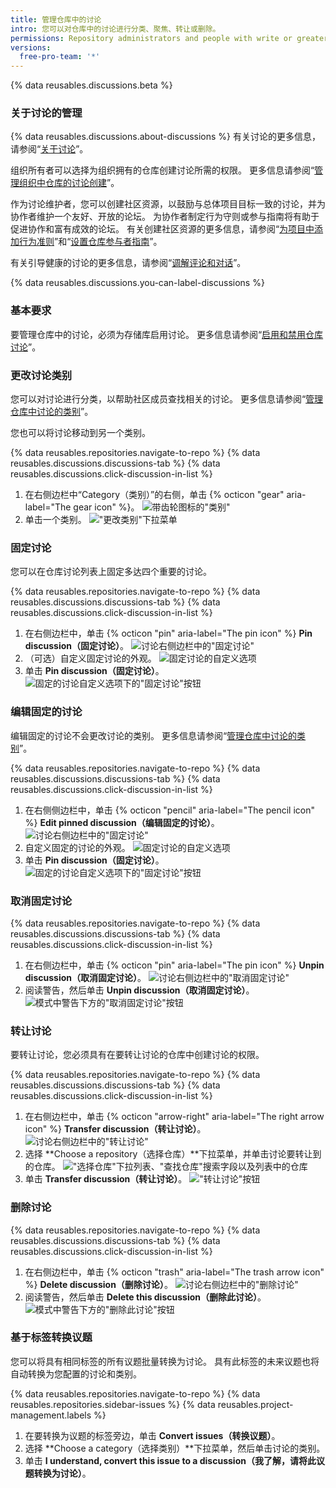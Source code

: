 ```yaml
---
title: 管理仓库中的讨论
intro: 您可以对仓库中的讨论进行分类、聚焦、转让或删除。
permissions: Repository administrators and people with write or greater access to a repository can manage discussions in the repository.
versions:
  free-pro-team: '*'
---
```


{% data reusables.discussions.beta %}

### 关于讨论的管理

{% data reusables.discussions.about-discussions %} 有关讨论的更多信息，请参阅“[关于讨论](/discussions/collaborating-with-your-community-using-discussions/about-discussions)”。

组织所有者可以选择为组织拥有的仓库创建讨论所需的权限。 更多信息请参阅“[管理组织中仓库的讨论创建](/organizations/managing-organization-settings/managing-discussion-creation-for-repositories-in-your-organization)”。

作为讨论维护者，您可以创建社区资源，以鼓励与总体项目目标一致的讨论，并为协作者维护一个友好、开放的论坛。 为协作者制定行为守则或参与指南将有助于促进协作和富有成效的论坛。 有关创建社区资源的更多信息，请参阅“[为项目中添加行为准则](/communities/setting-up-your-project-for-healthy-contributions/adding-a-code-of-conduct-to-your-project)”和“[设置仓库参与者指南](/communities/setting-up-your-project-for-healthy-contributions/setting-guidelines-for-repository-contributors)”。

有关引导健康的讨论的更多信息，请参阅“[调解评论和对话](/communities/moderating-comments-and-conversations)”。

{% data reusables.discussions.you-can-label-discussions %}

### 基本要求

要管理仓库中的讨论，必须为存储库启用讨论。 更多信息请参阅“[启用和禁用仓库讨论](/github/administering-a-repository/enabling-or-disabling-github-discussions-for-a-repository)”。

### 更改讨论类别

您可以对讨论进行分类，以帮助社区成员查找相关的讨论。 更多信息请参阅“[管理仓库中讨论的类别](/discussions/managing-discussions-for-your-community/managing-categories-for-discussions-in-your-repository)”。

您也可以将讨论移动到另一个类别。

{% data reusables.repositories.navigate-to-repo %}
{% data reusables.discussions.discussions-tab %}
{% data reusables.discussions.click-discussion-in-list %}
1. 在右侧边栏中“Category（类别）”的右侧，单击 {% octicon "gear" aria-label="The gear icon" %}。 ![带齿轮图标的"类别"](/assets/images/help/discussions/category-in-sidebar.png)
1. 单击一个类别。 !["更改类别"下拉菜单](/assets/images/help/discussions/change-category-drop-down.png)

### 固定讨论

您可以在仓库讨论列表上固定多达四个重要的讨论。

{% data reusables.repositories.navigate-to-repo %}
{% data reusables.discussions.discussions-tab %}
{% data reusables.discussions.click-discussion-in-list %}
1. 在右侧边栏中，单击 {% octicon "pin" aria-label="The pin icon" %} **Pin discussion（固定讨论）**。 ![讨论右侧边栏中的"固定讨论"](/assets/images/help/discussions/click-pin-discussion.png)
1. （可选）自定义固定讨论的外观。 ![固定讨论的自定义选项](/assets/images/help/discussions/customize-pinned-discussion.png)
1. 单击 **Pin discussion（固定讨论）**。 ![固定的讨论自定义选项下的"固定讨论"按钮](/assets/images/help/discussions/click-pin-discussion-button.png)

### 编辑固定的讨论

编辑固定的讨论不会更改讨论的类别。 更多信息请参阅“[管理仓库中讨论的类别](/discussions/managing-discussions-for-your-community/managing-categories-for-discussions-in-your-repository)”。

{% data reusables.repositories.navigate-to-repo %}
{% data reusables.discussions.discussions-tab %}
{% data reusables.discussions.click-discussion-in-list %}
1. 在右侧侧边栏中，单击 {% octicon "pencil" aria-label="The pencil icon" %} **Edit pinned discussion（编辑固定的讨论）**。 ![讨论右侧边栏中的"固定讨论"](/assets/images/help/discussions/click-edit-pinned-discussion.png)
1. 自定义固定的讨论的外观。 ![固定讨论的自定义选项](/assets/images/help/discussions/customize-pinned-discussion.png)
1. 单击 **Pin discussion（固定讨论）**。 ![固定的讨论自定义选项下的"固定讨论"按钮](/assets/images/help/discussions/click-pin-discussion-button.png)

### 取消固定讨论

{% data reusables.repositories.navigate-to-repo %}
{% data reusables.discussions.discussions-tab %}
{% data reusables.discussions.click-discussion-in-list %}
1. 在右侧边栏中，单击 {% octicon "pin" aria-label="The pin icon" %} **Unpin discussion（取消固定讨论）**。 ![讨论右侧边栏中的"取消固定讨论"](/assets/images/help/discussions/click-unpin-discussion.png)
1. 阅读警告，然后单击 **Unpin discussion（取消固定讨论）**。 ![模式中警告下方的"取消固定讨论"按钮](/assets/images/help/discussions/click-unpin-discussion-button.png)

### 转让讨论

要转让讨论，您必须具有在要转让讨论的仓库中创建讨论的权限。

{% data reusables.repositories.navigate-to-repo %}
{% data reusables.discussions.discussions-tab %}
{% data reusables.discussions.click-discussion-in-list %}
1. 在右侧边栏中，单击 {% octicon "arrow-right" aria-label="The right arrow icon" %} **Transfer discussion（转让讨论）**。 ![讨论右侧边栏中的"转让讨论"](/assets/images/help/discussions/click-transfer-discussion.png)
1. 选择 **Choose a repository（选择仓库）**下拉菜单，并单击讨论要转让到的仓库。 !["选择仓库"下拉列表、"查找仓库"搜索字段以及列表中的仓库](/assets/images/help/discussions/use-choose-a-repository-drop-down.png)
1. 单击 **Transfer discussion（转让讨论）**。 !["转让讨论"按钮](/assets/images/help/discussions/click-transfer-discussion-button.png)

### 删除讨论

{% data reusables.repositories.navigate-to-repo %}
{% data reusables.discussions.discussions-tab %}
{% data reusables.discussions.click-discussion-in-list %}
1. 在右侧边栏中，单击 {% octicon "trash" aria-label="The trash arrow icon" %} **Delete discussion（删除讨论）**。 ![讨论右侧边栏中的"删除讨论"](/assets/images/help/discussions/click-delete-discussion.png)
1. 阅读警告，然后单击 **Delete this discussion（删除此讨论）**。 ![模式中警告下方的"删除此讨论"按钮](/assets/images/help/discussions/click-delete-this-discussion-button.png)

### 基于标签转换议题

您可以将具有相同标签的所有议题批量转换为讨论。 具有此标签的未来议题也将自动转换为您配置的讨论和类别。

{% data reusables.repositories.navigate-to-repo %}
{% data reusables.repositories.sidebar-issues %}
{% data reusables.project-management.labels %}
1. 在要转换为议题的标签旁边，单击 **Convert issues（转换议题）**。
1. 选择 **Choose a category（选择类别）**下拉菜单，然后单击讨论的类别。
1. 单击 **I understand, convert this issue to a discussion（我了解，请将此议题转换为讨论）**。
